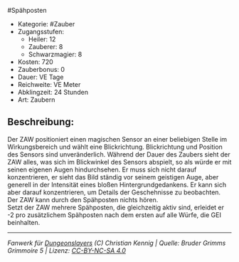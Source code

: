 #Spähposten  
- Kategorie: #Zauber  
- Zugangsstufen:  
  - Heiler: 12  
  - Zauberer: 8  
  - Schwarzmagier: 8  
- Kosten: 720  
- Zauberbonus: 0  
- Dauer: VE Tage  
- Reichweite: VE Meter  
- Abklingzeit: 24 Stunden  
- Art: Zaubern     

## Beschreibung:
Der ZAW positioniert einen magischen Sensor an einer beliebigen Stelle im Wirkungsbereich und wählt eine Blickrichtung. Blickrichtung und Position des Sensors sind unveränderlich. Während der Dauer des Zaubers sieht der ZAW alles, was sich im Blickwinkel des Sensors abspielt, so als würde er mit seinen eigenen Augen hindurchsehen. Er muss sich nicht darauf konzentrieren, er sieht das Bild ständig vor seinem geistigen Auge, aber generell in der Intensität eines bloßen Hintergrundgedankens. Er kann sich aber darauf konzentrieren, um Details der Geschehnisse zu beobachten.<br>Der ZAW kann durch den Spähposten nichts hören.<br>Setzt der ZAW mehrere Spähposten, die gleichzeitig aktiv sind, erleidet er -2 pro zusätzlichem Spähposten nach dem ersten auf alle Würfe, die GEI beinhalten.


___
*Fanwerk für [Dungeonslayers](https://www.dungeonslayers.net/) (C) Christian Kennig | Quelle: Bruder Grimms Grimmoire 5 | Lizenz: [CC-BY-NC-SA 4.0](https://creativecommons.org/licenses/by-nc-sa/4.0/deed.de)*